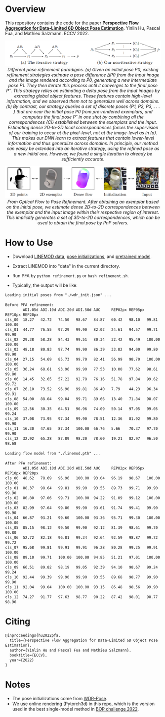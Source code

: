 
# Overview

This repository contains the code for the paper [**Perspective Flow Aggregation for Data-Limited 6D Object Pose Estimation**](https://arxiv.org/abs/2203.09836). Yinlin Hu, Pascal Fua, and Mathieu Salzmann. ECCV 2022.

<p align="center">
  <img src="./images/compare.png">
  <br>
  <em>Different pose refinement paradigms. (a) Given an initial pose P0, existing refinement strategies estimate a pose difference ∆P0 from the input image and the image rendered according to P0, generating a new intermediate pose P1. They then iterate this process until it converges to the final pose Pˆ. This strategy relies on estimating a delta pose from the input images by extracting global object features. These features contain high-level information, and we observed them not to generalize well across domains. (b) By contrast, our strategy queries a set of discrete poses {P1, P2, P3, . . . } that are near the initial pose P0 from pre-rendered exemplars, and computes the final pose Pˆ in one shot by combining all the correspondences {Ci} established between the exemplars and the input. Estimating dense 2D-to-2D local correspondences forces the supervision of our training to occur at the pixel-level, not at the image-level as in (a). This makes our DNN learn to extract features that contain lower-level information and thus generalize across domains. In principle, our method can easily be extended into an iterative strategy, using the refined pose as a new initial one. However, we found a single iteration to already be sufficiently accurate.</em>
</p>

<p align="center">
  <img src="./images/overview.png">
  <br>
  <em>From Optical Flow to Pose Refinement. After obtaining an exemplar based on the initial pose, we estimate dense 2D-to-2D correspondences between the exemplar and the input image within their respective region of interest. This implicitly generates a set of 3D-to-2D correspondences, which can be used to obtain the final pose by PnP solvers.</em>
</p>

# How to Use

* Download [LINEMOD data](https://u.pcloud.link/publink/show?code=XZeRguVZTFv4x0yBf5fva1ALHiTC9Y1CzWey), [pose initializations](https://u.pcloud.link/publink/show?code=XZfRguVZMzhhbnvKm6QkvcFyIsdwlhrl352y), and [pretrained model](https://u.pcloud.link/publink/show?code=XZDRguVZHYfOMIyuH6ma8cFjFCi2dh0yBRDy).

* Extract LINEMOD into "data" in the current directory.

* Run PFA by `python refinement.py` or `bash refinement.sh`.

* Typically, the output will be like:

```
Loading initial poses from "./wdr_init.json" ...

Before PFA refinement:
        ADI.05d ADI.10d ADI.20d ADI.50d AUC     REP02px REP05px REP10px REP20px 
cls_00  18.27   42.72   74.50   98.67   84.87   60.42   98.10   99.81   100.00
cls_01  44.77   76.55   97.29   99.90   82.02   24.61   94.57   99.71   99.90
cls_02  29.38   58.28   84.43   99.51   80.34   32.42   95.49   100.00  100.00
cls_03  48.18   80.83   97.74   99.90   86.39   33.82   94.00   99.80   99.90
cls_04  27.15   54.69   85.73   99.70   82.41   56.99   98.70   100.00  100.00
cls_05  36.24   68.61   93.96   99.90   77.53   10.00   77.62   98.61   99.80
cls_06  14.45   32.65   57.22   92.78   76.16   51.78   97.84   99.62   99.72
cls_07  26.10   73.52   96.90   99.81   86.40   7.79    44.23   96.34   99.91
cls_08  54.00   88.04   99.04   99.71   89.66   13.40   71.84   98.07   100.00
cls_09  12.56   30.35   64.51   96.96   74.09   50.14   97.05   99.05   99.24
cls_10  37.08   73.95   97.34   99.90   78.51   12.36   81.92   99.80   99.90
cls_11  16.30   47.65   87.34   100.00  66.76   5.66    70.37   97.70   99.90
cls_12  32.92   65.28   87.89   98.20   78.60   19.21   82.97   96.50   98.68

Loading flow model from "./linemod.pth" ...

After PFA refinement:
        ADI.05d ADI.10d ADI.20d ADI.50d AUC     REP02px REP05px REP10px REP20px 
cls_00  48.62   78.69   96.96   100.00  93.04   96.19   98.67   100.00  100.00
cls_01  88.37   98.64   99.81   99.90   93.55   89.73   99.71   99.90   99.90
cls_02  80.80   97.06   99.71   100.00  94.22   91.09   99.12   100.00  100.00
cls_03  82.99   97.64   99.80   99.90   93.61   91.74   99.41   99.90   99.90
cls_04  66.87   93.21   99.60   100.00  93.36   95.71   99.30   100.00  100.00
cls_05  85.15   98.12   99.50   99.90   92.12   81.39   98.61   99.70   99.80
cls_06  52.72   82.18   96.81   99.34   92.64   92.59   98.87   99.72   99.72
cls_07  95.68   99.81   99.91   99.91   96.28   80.28   99.25   99.91   100.00
cls_08  89.10   99.71   100.00  100.00  94.85   51.21   97.01   100.00  100.00
cls_09  66.51   89.82   98.19   99.05   92.39   94.10   98.67   99.24   99.24
cls_10  92.44   99.39   99.90   99.90   93.55   89.68   98.77   99.90   99.90
cls_11  92.04   99.04   100.00  100.00  93.15   86.48   98.56   99.90   100.00
cls_12  74.27   91.77   97.63   98.77   90.22   87.42   98.01   98.77   98.96
```

# Citing

```
@inproceedings{hu2022pfa,
  title={Perspective Flow Aggregation for Data-Limited 6D Object Pose Estimation},
  author={Yinlin Hu and Pascal Fua and Mathieu Salzmann},
  booktitle={ECCV},
  year={2022}
}
```

# Notes

* The pose initializations come from [WDR-Pose](https://github.com/cvlab-epfl/wide-depth-range-pose).
* We use online rendering (Pytorch3d) in this repo, which is the version used in the best single-model method in [BOP challenge 2022](https://bop.felk.cvut.cz/home/).
